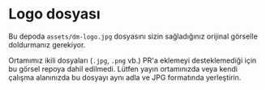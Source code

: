 # Logo dosyası

Bu depoda `assets/dm-logo.jpg` dosyasını sizin sağladığınız orijinal görselle doldurmanız gerekiyor.

Ortamımız ikili dosyaları (`.jpg`, `.png` vb.) PR'a eklemeyi desteklemediği için bu görsel repoya dahil edilmedi. Lütfen yayın ortamınızda veya kendi çalışma alanınızda bu dosyayı aynı adla ve JPG formatında yerleştirin.
